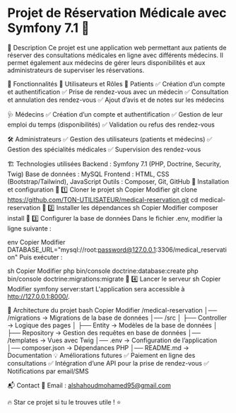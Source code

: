 # Projet de Réservation Médicale avec Symfony 7.1 🏥

📌 Description
Ce projet est une application web permettant aux patients de réserver des consultations médicales en ligne avec différents médecins. 
Il permet également aux médecins de gérer leurs disponibilités et aux administrateurs de superviser les réservations.

🚀 Fonctionnalités
🔹 Utilisateurs et Rôles
👤 Patients
✅ Création d’un compte et authentification
✅ Prise de rendez-vous avec un médecin
✅ Consultation et annulation des rendez-vous
✅ Ajout d’avis et de notes sur les médecins

🩺 Médecins
✅ Création d’un compte et authentification
✅ Gestion de leur emploi du temps (disponibilités)
✅ Validation ou refus des rendez-vous

🛠 Administrateurs
✅ Gestion des utilisateurs (patients et médecins)
✅ Gestion des spécialités médicales
✅ Supervision des rendez-vous

🏗 Technologies utilisées
Backend : Symfony 7.1 (PHP, Doctrine, Security, Twig)
Base de données : MySQL
Frontend : HTML, CSS (Bootstrap/Tailwind), JavaScript
Outils : Composer, Git, GitHub
📜 Installation et configuration
🔹 1️⃣ Cloner le projet
sh
Copier
Modifier
git clone https://github.com/TON-UTILISATEUR/medical-reservation.git
cd medical-reservation
🔹 2️⃣ Installer les dépendances
sh
Copier
Modifier
composer install
🔹 3️⃣ Configurer la base de données
Dans le fichier .env, modifier la ligne suivante :

env
Copier
Modifier
DATABASE_URL="mysql://root:password@127.0.0.1:3306/medical_reservation"
Puis exécuter :

sh
Copier
Modifier
php bin/console doctrine:database:create
php bin/console doctrine:migrations:migrate
🔹 4️⃣ Lancer le serveur
sh
Copier
Modifier
symfony server:start
L'application sera accessible à http://127.0.0.1:8000/.

📂 Architecture du projet
bash
Copier
Modifier
/medical-reservation
│── /migrations        → Migrations de la base de données
│── /src
│   ├── Controller     → Logique des pages
│   ├── Entity         → Modèles de la base de données
│   ├── Repository     → Gestion des requêtes en base de données
│── /templates         → Vues avec Twig
│── .env               → Configuration de l’application
│── composer.json      → Dépendances PHP
│── README.md          → Documentation
💡 Améliorations futures
✅ Paiement en ligne des consultations
✅ Intégration d’une API pour la prise de rendez-vous
✅ Notifications par email/SMS

📬 Contact
📧 Email : alshahoudmohamed95@gmail.com

🔥 Star ce projet si tu le trouves utile ! ⭐
